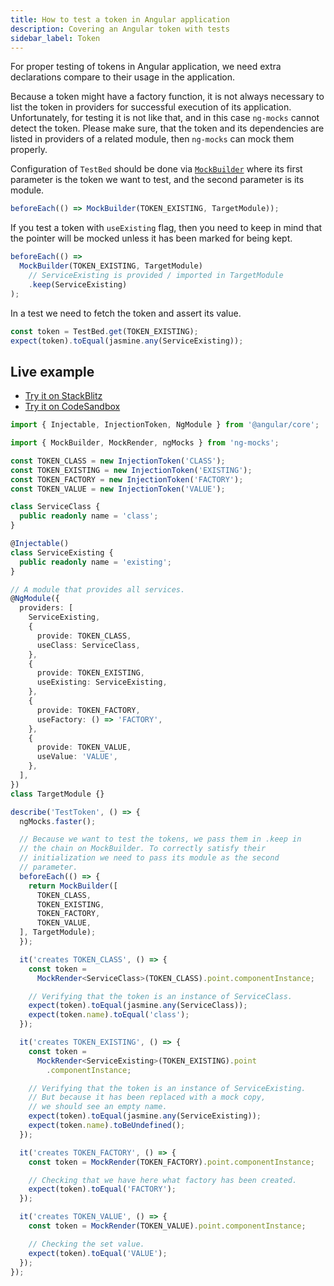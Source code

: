 ```yaml
---
title: How to test a token in Angular application
description: Covering an Angular token with tests
sidebar_label: Token
---
```


For proper testing of tokens in Angular application, we need extra declarations compare to their usage in the application.

Because a token might have a factory function, it is not always necessary to list the token in providers for successful execution of its application.
Unfortunately, for testing it is not like that, and in this case `ng-mocks` cannot detect the token.
Please make sure, that the token and its dependencies are listed in providers of a related module, then `ng-mocks` can mock them properly.

Configuration of `TestBed` should be done via [`MockBuilder`](https://www.npmjs.com/package/ng-mocks#mockbuilder) where its first parameter is the token we want to test, and
the second parameter is its module.

```ts
beforeEach(() => MockBuilder(TOKEN_EXISTING, TargetModule));
```

If you test a token with `useExisting` flag, then you need to keep in mind that the pointer will be mocked unless it has
been marked for being kept.

```ts
beforeEach(() =>
  MockBuilder(TOKEN_EXISTING, TargetModule)
    // ServiceExisting is provided / imported in TargetModule
    .keep(ServiceExisting)
);
```

In a test we need to fetch the token and assert its value.

```ts
const token = TestBed.get(TOKEN_EXISTING);
expect(token).toEqual(jasmine.any(ServiceExisting));
```

## Live example

- [Try it on StackBlitz](https://stackblitz.com/github/ng-mocks/examples/tree/tests?file=src/examples/TestToken/test.spec.ts&initialpath=%3Fspec%3DTestToken)
- [Try it on CodeSandbox](https://codesandbox.io/s/github/ng-mocks/examples/tree/tests?file=/src/examples/TestToken/test.spec.ts&initialpath=%3Fspec%3DTestToken)

```ts title="https://github.com/ike18t/ng-mocks/blob/master/examples/TestToken/test.spec.ts"
import { Injectable, InjectionToken, NgModule } from '@angular/core';

import { MockBuilder, MockRender, ngMocks } from 'ng-mocks';

const TOKEN_CLASS = new InjectionToken('CLASS');
const TOKEN_EXISTING = new InjectionToken('EXISTING');
const TOKEN_FACTORY = new InjectionToken('FACTORY');
const TOKEN_VALUE = new InjectionToken('VALUE');

class ServiceClass {
  public readonly name = 'class';
}

@Injectable()
class ServiceExisting {
  public readonly name = 'existing';
}

// A module that provides all services.
@NgModule({
  providers: [
    ServiceExisting,
    {
      provide: TOKEN_CLASS,
      useClass: ServiceClass,
    },
    {
      provide: TOKEN_EXISTING,
      useExisting: ServiceExisting,
    },
    {
      provide: TOKEN_FACTORY,
      useFactory: () => 'FACTORY',
    },
    {
      provide: TOKEN_VALUE,
      useValue: 'VALUE',
    },
  ],
})
class TargetModule {}

describe('TestToken', () => {
  ngMocks.faster();

  // Because we want to test the tokens, we pass them in .keep in
  // the chain on MockBuilder. To correctly satisfy their
  // initialization we need to pass its module as the second
  // parameter.
  beforeEach(() => {
    return MockBuilder([
      TOKEN_CLASS,
      TOKEN_EXISTING,
      TOKEN_FACTORY,
      TOKEN_VALUE,
  ], TargetModule);
  });

  it('creates TOKEN_CLASS', () => {
    const token =
      MockRender<ServiceClass>(TOKEN_CLASS).point.componentInstance;

    // Verifying that the token is an instance of ServiceClass.
    expect(token).toEqual(jasmine.any(ServiceClass));
    expect(token.name).toEqual('class');
  });

  it('creates TOKEN_EXISTING', () => {
    const token =
      MockRender<ServiceExisting>(TOKEN_EXISTING).point
        .componentInstance;

    // Verifying that the token is an instance of ServiceExisting.
    // But because it has been replaced with a mock copy,
    // we should see an empty name.
    expect(token).toEqual(jasmine.any(ServiceExisting));
    expect(token.name).toBeUndefined();
  });

  it('creates TOKEN_FACTORY', () => {
    const token = MockRender(TOKEN_FACTORY).point.componentInstance;

    // Checking that we have here what factory has been created.
    expect(token).toEqual('FACTORY');
  });

  it('creates TOKEN_VALUE', () => {
    const token = MockRender(TOKEN_VALUE).point.componentInstance;

    // Checking the set value.
    expect(token).toEqual('VALUE');
  });
});
```
